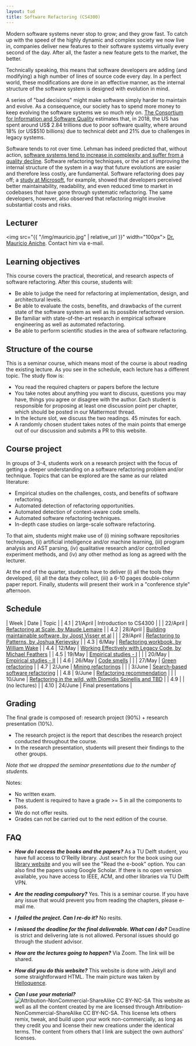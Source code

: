 ```yaml
---
layout: tud
title: Software Refactoring (CS4300)
---
```


Modern software systems never stop to grow; and they grow fast. To catch up with the speed of the highly dynamic and complex society we now live in, companies deliver new features to their software systems virtually every second of the day. After all, the faster a new feature gets to the market, the better. 

Technically speaking, this means that software developers are adding (and modifying) a high number of lines of source code every day. In a perfect world, these modifications are done in an effective manner, as the internal structure of the software system is designed with evolution in mind. 

A series of "bad decisions" might make software simply harder to maintain and evolve. As a consequence, our society has to spend more money to keep evolving the software systems we so much rely on. [The Consortium for Information and Software Quality](https://www.it-cisq.org/the-cost-of-poor-quality-software-in-the-us-a-2018-report/The-Cost-of-Poor-Quality-Software-in-the-US-2018-Report.pdf) estimates that, in 2018, the US has spent around US$ 2.84 trillions due to poor software quality, where around 18% (or US$510 billions) due to technical debt and 21% due to challenges in legacy systems. 

Software tends to rot over time. Lehman has indeed predicted that, without action, [software systems tend to increase in complexity and suffer from a quality decline](https://ieeexplore.ieee.org/abstract/document/1456074). Software refactoring techniques, or the act of improving the internal structure of the system in a way that future evolutions are easier and therefore less costly, are fundamental. Software refactoring does pay off; a [study at Microsoft](https://ieeexplore.ieee.org/abstract/document/6802406), for example, showed that developers perceived better maintainability, readability, and even reduced time to market in codebases that have gone through systematic refactoring. The same developers, however, also observed that refactoring might involve substantial costs and risks.

## Lecturer

<img src="{{ "/img/mauricio.jpg" | relative_url }}" width="100px">
[Dr. Maurício Aniche](https://www.mauricioaniche.com). Contact him via e-mail.

## Learning objectives

This course covers the practical, theoretical, and research aspects of software refactoring. After this course, students will:

* Be able to judge the need for refactoring at implementation, design, and architectural levels.
* Be able to evaluate the costs, benefits, and drawbacks of the current state of the software system as well as its possible refactored version.
* Be familiar with state-of-the-art research in empirical software engineering as well as automated refactoring.
* Be able to perform scientific studies in the area of software refactoring.

## Structure of the course

This is a seminar course, which means most of the course is about reading the existing lecture. As you see in the schedule,
each lecture has a different topic. The study flow is:

* You read the required chapters or papers before the lecture
* You take notes about anything you want to discuss, questions you may have, things you agree or disagree with the author. Each student is responsible for proposing at least one discussion point per chapter, which should be posted in our Mattermost thread. 
* In the lecture slot, we discuss the two readings. 45 minutes for each.
* A randomly chosen student takes notes of the main points that emerge out of our discussion and submits a PR to this website.

## Course project

In groups of 3-4, students work on a research project with the focus of getting a deeper understanding on a software refactoring problem and/or technique. Topics that can be explored are the same as our related literature:

* Empirical studies on the challenges, costs, and benefits of software refactoring.
* Automated detection of refactoring opportunities.
* Automated detection of context-aware code smells.
* Automated software refactoring techniques.
* In-depth case studies on large-scale software refactoring.

To that aim, students might make use of (i) mining software repositories techniques, (ii) artificial intelligence and/or machine learning, (iii) program analysis and AST parsing, (iv) qualitative research and/or controlled experiment methods, and (iv) any other method as long as agreed with the lecturer.

At the end of the quarter, students have to deliver (i) all the tools they developed, (ii) all the data they collect, (iii) a 6-10 pages double-column paper report. Finally, students will present their work in a "conference style" afternoon.


## Schedule



| Week | Date     | Topic                                              |
| 4.1  | 21/April | Introduction to CS4300              | 
|      | 22/April | <a href="{{ '2021/refactoring-at-scale' | relative_url }}">Refactoring at Scale, by Maude Lemaire</a> | 
| 4.2  | 28/April | <a href="{{ '2021/building-maintainable-software' | relative_url }}">Building maintainable software, by Joost Visser et al</a> |
|      | 29/April | <a href="{{ '2021/refactoring-to-patterns' | relative_url }}">Refactoring to Patterns, by Joshua Kerievsky</a>               | 
| 4.3  | 6/May    | <a href="{{ '2021/refactoring-workbook' | relative_url }}">Refactoring workbook, by William Wake</a>                                      | 
| 4.4  | 12/May   | <a href="{{ '2021/working-effectively-with-legacy-code' | relative_url }}">Working Effectively with Legacy Code, by Michael Feathers</a> | 
| 4.5  | 19/May   | <a href="{{ '2021/empirical-studies-1' | relative_url }}">Empirical studies - I</a> | 
|      | 20/May   | <a href="{{ '2021/empirical-studies-2' | relative_url }}">Empirical studies - II</a> | 
| 4.6  | 26/May   | <a href="{{ '2021/code-smells' | relative_url }}">Code smells</a> | 
|      | 27/May   | <a href="{{ '2021/green-refactoring' | relative_url }}">Green refactoring</a> | 
| 4.7  | 2/June   | <a href="{{ '2021/mining-refactorings' | relative_url }}">Mining refactorings</a> | 
|      | 3/June   | <a href="{{ '2021/search-based-software-refactoring' | relative_url }}">Search-based software refactoring</a> | 
| 4.8  | 9/June   | <a href="{{ '2021/refactoring-recommendations' | relative_url }}">Refactoring recommendation</a> | 
|      | 10/June  | <a href="{{ '2021/refactoring-in-the-wild' | relative_url }}">Refactoring in the wild, with Diomidis Spinellis and TBD</a> | 
| 4.9  |          | (no lectures) | 
| 4.10 | 24/June  | Final presentations | 

## Grading

The final grade is composed of: research project (90%) + research presentation (10%).

* The research project is the report that describes the research project conducted throughout the course.
* In the research presentation, students will present their findings to the other groups.

_Note that we dropped the seminar presentations due to the number of students._

Notes: 

* No written exam.
* The student is required to have a grade >= 5 in all the components to pass.
* We do not offer resits.
* Grades can not be carried out to the next edition of the course.


## FAQ

* _**How do I access the books and the papers?**_
As a TU Delft student, you have full access to O'Reilly library. Just search for the book using our [library website](https://www.tudelft.nl/en/library/) and you will see the "Read the e-book" option. You can also find the papers using Google Scholar. If there is no open version available, you have access to IEEE, ACM, and other libraries via TU Delft VPN. 

* _**Are the reading compulsory?**_
Yes. This is a seminar course. If you have any issue that would prevent you from reading the chapters, please e-mail me.

* _**I failed the project. Can I re-do it?**_
No resits.

* _**I missed the deadline for the final deliverable. What can I do?**_
Deadline is strict and delivering late is not allowed. Personal issues should go through the student advisor.

* _**How are the lectures going to happen?**_ Via Zoom. The link will be shared.

* _**How did you do this website?**_
This website is done with Jekyll and some straightforward HTML. The main picture was taken by [Helloquence](https://unsplash.com/photos/5fNmWej4tAA).

* _**Can I use your material?**_
![Attribution-NonCommercial-ShareAlike CC BY-NC-SA](https://licensebuttons.net/l/by-nc-sa/3.0/88x31.png) This website as well as all the content created by me are licensed through Attribution-NonCommercial-ShareAlike CC BY-NC-SA. This license lets others remix, tweak, and build upon your work non-commercially, as long as they credit you and license their new creations under the identical terms.
The content from others that I link are subject the own authors' licenses.



